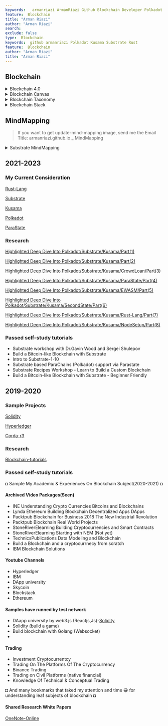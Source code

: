 ```yaml
---
keywords:   armanriazi ArmanRiazi Github Blockchain Developer Polkadot Kusama Substrate Rust
feature:  Blockchain 
title: "Arman Riazi"
author: "Arman Riazi"
search:
exclude: false
type:  Blockchain
keywords:  github armanriazi Polkadot Kusama Substrate Rust
feature:  Blockchain
author: "Arman Riazi"
title: "Arman Riazi"
---
```


## Blockchain
<details>
<summary>Blockchain 4.0</summary>
<img src="https://armanriazi.github.io/site/assets/attachments/Blockchain4.JPG" width="650" height="650" />
</details>
<details>
<summary>Blockchain Canvas</summary>
<img src="https://armanriazi.github.io/site/assets/attachments/Blockchain-Canvas.jpg" width="650" height="650" />
</details>
<details>
<summary>Blockchain Taxonomy</summary>
<img src="https://armanriazi.github.io/site/assets/attachments/Blockchain-Taxonomy.JPG" width="650" height="650" />
<img src="https://armanriazi.github.io/site/assets/attachments/taxonomy2.JPG" width="650" height="650" />
</details>
<details>
<summary>Blockchain Stack</summary>
<img src="https://armanriazi.github.io/site/assets/attachments/BlockchainStack.JPG"width="650" height="650" />
</details>

## MindMapping

> If you want to get update-mind-mapping image, send me the Email
> Title: armanriazi.github.io _ MindMapping
<details>
<summary>Substrate MindMapping</summary>
<img src="https://armanriazi.github.io/site/assets/attachments/substrate-minmap.jpg"width="650" height="650" />
</details>    

## 2021-2023
### My Current Consideration

[Rust-Lang](../programming/rust/rust.md)

[Substrate](Substrate.md)

[Kusama](Kusama.md)

[Polkadot](Polkadot.md)

[ParaState](ParaState.md)

### Research

 
  [Highlighted Deep Dive Into Polkadot/Substrate/Kusama/Part(1)](substrate-polka-kus/polka-research-intro.md)

  [Highlighted Deep Dive Into Polkadot/Substrate/Kusama/Part(2)](substrate-polka-kus/substrate-framework-research-intro.md)

  [Highlighted Deep Dive Into Polkadot/Substrate/Kusama/CrowdLoan/Part(3)](substrate-polka-kus/crowdloan/crowdloan-research-intro.md)

  [Highlighted Deep Dive Into Polkadot/Substrate/Kusama/ParaState/Part(4)](parastate/parastate-research-intro.md)

  [Highlighted Deep Dive Into Polkadot/Substrate/Kusama/EWASM/Part(5)](wasm/ewasm-research-intro.md)

  [Highlighted Deep Dive Into Polkadot/Substrate/Kusama/SecondState/Part(6)](secondstate/secondstate-research-intro.md)

  [Highlighted Deep Dive Into Polkadot/Substrate/Kusama/Rust-Lang/Part(7)](../programming/rust/rust-lang-research-intro.md)

  [Highlighted Deep Dive Into Polkadot/Substrate/Kusama/NodeSetup/Part(8)](substrate-polka-kus/substrate-setup-research-intro.md)

### Passed self-study tutorials 

* Substrate workshop with Dr.Gavin Wood and Sergei Shulepov
* Build a Bitcoin-like Blockchain with Substrate
* Intro to Substrate-1-10
* Substrate based ParaChains (Polkadot) support via Parastate
* Substrate Recipes Workshop - Learn to Build a Custom Blockchain
* Build a Bitcoin-like Blockchain with Substrate - Beginner Friendly
  


## 2019-2020

### Sample Projects 

[Solidity](Solidity.md)

[Hyperledger](Hyperledger.md)

[Corda-r3](Corda-r3.md)


### Research

[Blockchain-tutorials](Blockchain-tutorials.md)

### Passed self-study tutorials 

◘ Sample My Academic & Experiences On Blockchain Subject(2020-2021) ◘

#### Archived Video Packages(**Seen**)
- INE Understanding Crypto Currencies Bitcoins and Blockchains
- Lynda Ethereum Building Blockchain Decentralized Apps DApps
- Packtpub Blockchain for Business 2018 The New Industrial Revolution
- Packtpub Blockchain Real World Projects
- StoneRiverElearning Building Cryptocurrencies and Smart Contracts
- StoneRiverElearning Starting with NEM (Not yet)
- TechnicsPublications Data Modeling and Blockchain
- Build a Blockchain and a cryptocurrnecy from scratch
- IBM Blockchain Solutions 

#### Youtube Channels

- Hyperledger
- IBM 
- DApp university
- Skycoin
- Blockstack
- Ethereum
  
#### Samples have runned by test network

- DAapp university by web3.js (Reactjs,Js)-[Solidity](Solidity.md)
- Solidity (build a game)
- Build blockchain with Golang (Websocket)
- 
#### Trading
- Investment Cryptocurrentcy
- Trading On The Platforms Of The Cryptocurrency
- Binance Trading
- Trading on Civil Platforms (native financial)
- Knowledge Of Technical & Conceptual Trading
  
◘ And many bookmarks that taked my attention and time :grinning: for understanding leaf subjects of blockchain ◘

#### Shared Research White Papers
 [OneNote-Online](https://1drv.ms/u/s!AiPa0TLEgzJ7jQ6q5Uj5CYjJKcik) 

